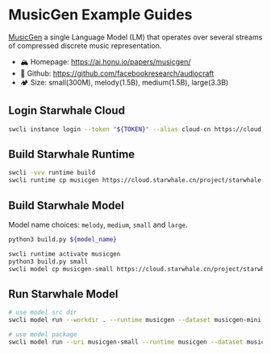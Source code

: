 MusicGen Example Guides
======

[MusicGen](https://ai.honu.io/papers/musicgen/) a single Language Model (LM) that operates over several streams of compressed discrete music representation.

- 🏔️ Homepage:  ️<https://ai.honu.io/papers/musicgen/>
- 🌋 Github: <https://github.com/facebookresearch/audiocraft>️
- 🏕️ Size: small(300M), melody(1.5B), medium(1.5B), large(3.3B)

Login Starwhale Cloud
------

```bash
swcli instance login --token "${TOKEN}" --alias cloud-cn https://cloud.starwhale.cn/
```

Build Starwhale Runtime
------

```bash
swcli -vvv runtime build
swcli runtime cp musicgen https://cloud.starwhale.cn/project/starwhale:llm_text_to_audio
```

Build Starwhale Model
------

Model name choices: `melody`, `medium`, `small` and `large`.

```bash
python3 build.py ${model_name}

swcli runtime activate musicgen
python3 build.py small
swcli model cp musicgen-small https://cloud.starwhale.cn/project/starwhale:llm_text_to_audio
```

Run Starwhale Model
------

```bash
# use model src dir
swcli model run --workdir . --runtime musicgen --dataset musicgen-mini -m evaluation

# use model package
swcli model run --uri musicgen-small --runtime musicgen --dataset musicgen-mini
```
